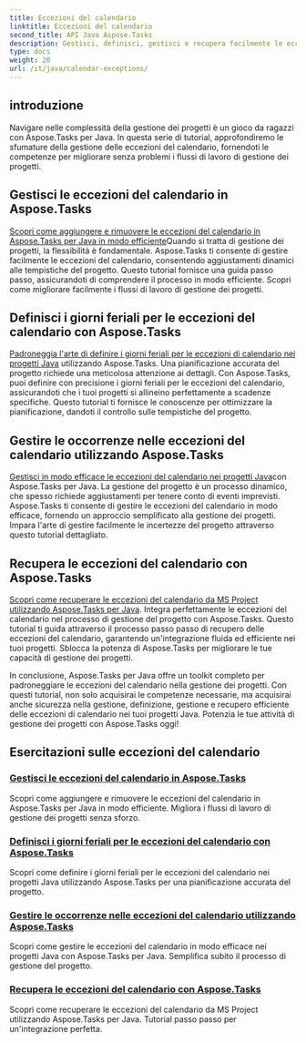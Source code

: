 ```yaml
---
title: Eccezioni del calendario
linktitle: Eccezioni del calendario
second_title: API Java Aspose.Tasks
description: Gestisci, definisci, gestisci e recupera facilmente le eccezioni del calendario nei progetti Java con Aspose.Tasks. Semplifica i flussi di lavoro del progetto per una gestione efficiente del progetto.
type: docs
weight: 20
url: /it/java/calendar-exceptions/
---
```


## introduzione

Navigare nelle complessità della gestione dei progetti è un gioco da ragazzi con Aspose.Tasks per Java. In questa serie di tutorial, approfondiremo le sfumature della gestione delle eccezioni del calendario, fornendoti le competenze per migliorare senza problemi i flussi di lavoro di gestione dei progetti.

## Gestisci le eccezioni del calendario in Aspose.Tasks
[Scopri come aggiungere e rimuovere le eccezioni del calendario in Aspose.Tasks per Java in modo efficiente](./add-remove/)Quando si tratta di gestione dei progetti, la flessibilità è fondamentale. Aspose.Tasks ti consente di gestire facilmente le eccezioni del calendario, consentendo aggiustamenti dinamici alle tempistiche del progetto. Questo tutorial fornisce una guida passo passo, assicurandoti di comprendere il processo in modo efficiente. Scopri come migliorare facilmente i flussi di lavoro di gestione dei progetti.

## Definisci i giorni feriali per le eccezioni del calendario con Aspose.Tasks
[Padroneggia l'arte di definire i giorni feriali per le eccezioni di calendario nei progetti Java](./define-weekdays/) utilizzando Aspose.Tasks. Una pianificazione accurata del progetto richiede una meticolosa attenzione ai dettagli. Con Aspose.Tasks, puoi definire con precisione i giorni feriali per le eccezioni del calendario, assicurandoti che i tuoi progetti si allineino perfettamente a scadenze specifiche. Questo tutorial ti fornisce le conoscenze per ottimizzare la pianificazione, dandoti il controllo sulle tempistiche del progetto.

## Gestire le occorrenze nelle eccezioni del calendario utilizzando Aspose.Tasks
[Gestisci in modo efficace le eccezioni del calendario nei progetti Java](./handle-occurrences/)con Aspose.Tasks per Java. La gestione del progetto è un processo dinamico, che spesso richiede aggiustamenti per tenere conto di eventi imprevisti. Aspose.Tasks ti consente di gestire le eccezioni del calendario in modo efficace, fornendo un approccio semplificato alla gestione dei progetti. Impara l'arte di gestire facilmente le incertezze del progetto attraverso questo tutorial dettagliato.

## Recupera le eccezioni del calendario con Aspose.Tasks
[Scopri come recuperare le eccezioni del calendario da MS Project utilizzando Aspose.Tasks per Java](./retrieve/). Integra perfettamente le eccezioni del calendario nel processo di gestione del progetto con Aspose.Tasks. Questo tutorial ti guida attraverso il processo passo passo di recupero delle eccezioni del calendario, garantendo un'integrazione fluida ed efficiente nei tuoi progetti. Sblocca la potenza di Aspose.Tasks per migliorare le tue capacità di gestione dei progetti.

In conclusione, Aspose.Tasks per Java offre un toolkit completo per padroneggiare le eccezioni del calendario nella gestione dei progetti. Con questi tutorial, non solo acquisirai le competenze necessarie, ma acquisirai anche sicurezza nella gestione, definizione, gestione e recupero efficiente delle eccezioni di calendario nei tuoi progetti Java. Potenzia le tue attività di gestione dei progetti con Aspose.Tasks oggi!
## Esercitazioni sulle eccezioni del calendario
### [Gestisci le eccezioni del calendario in Aspose.Tasks](./add-remove/)
Scopri come aggiungere e rimuovere le eccezioni del calendario in Aspose.Tasks per Java in modo efficiente. Migliora i flussi di lavoro di gestione dei progetti senza sforzo.
### [Definisci i giorni feriali per le eccezioni del calendario con Aspose.Tasks](./define-weekdays/)
Scopri come definire i giorni feriali per le eccezioni del calendario nei progetti Java utilizzando Aspose.Tasks per una pianificazione accurata del progetto.
### [Gestire le occorrenze nelle eccezioni del calendario utilizzando Aspose.Tasks](./handle-occurrences/)
Scopri come gestire le eccezioni del calendario in modo efficace nei progetti Java con Aspose.Tasks per Java. Semplifica subito il processo di gestione del progetto.
### [Recupera le eccezioni del calendario con Aspose.Tasks](./retrieve/)
Scopri come recuperare le eccezioni del calendario da MS Project utilizzando Aspose.Tasks per Java. Tutorial passo passo per un'integrazione perfetta.